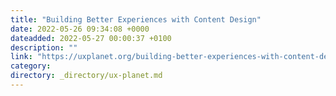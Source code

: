 ```yaml
---
title: "Building Better Experiences with Content Design"
date: 2022-05-26 09:34:08 +0000
dateadded: 2022-05-27 00:00:37 +0100
description: ""
link: "https://uxplanet.org/building-better-experiences-with-content-design-ec34053c27c6?source=rss----819cc2aaeee0---4"
category:
directory: _directory/ux-planet.md
---
```

